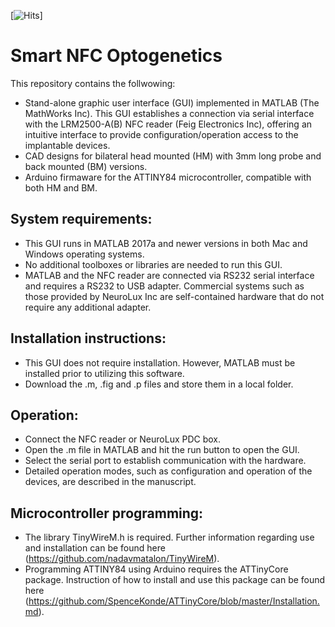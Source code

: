 [![Hits](https://zenodo.org/badge/latestdoi/371785386)]

# Smart NFC Optogenetics

This repository contains the follwowing:
- Stand-alone graphic user interface (GUI) implemented in MATLAB (The MathWorks Inc). This GUI establishes a connection via serial interface with the LRM2500-A(B) NFC reader (Feig Electronics Inc), offering an intuitive interface to provide configuration/operation access to the implantable devices.
- CAD designs for bilateral head mounted (HM) with 3mm long probe and back mounted (BM) versions. 
- Arduino firmaware for the ATTINY84 microcontroller, compatible with both HM and BM.

## System requirements:

- This GUI runs in MATLAB 2017a and newer versions in both Mac and Windows operating systems.
- No additional toolboxes or libraries are needed to run this GUI.
- MATLAB and the NFC reader are connected via RS232 serial interface and requires a RS232 to USB adapter. Commercial systems such as those provided by NeuroLux Inc are self-contained hardware that do not require any additional adapter.

## Installation instructions:

- This GUI does not require installation. However, MATLAB must be installed prior to utilizing this software.
- Download the .m, .fig and .p files and store them in a local folder.

## Operation:

- Connect the NFC reader or NeuroLux PDC box.
- Open the .m file in MATLAB and hit the run button to open the GUI.
- Select the serial port to establish communication with the hardware.
- Detailed operation modes, such as configuration and operation of the devices, are described in the manuscript.

## Microcontroller programming:

- The library TinyWireM.h is required. Further information regarding use and installation can be found here (https://github.com/nadavmatalon/TinyWireM).
- Programming ATTINY84 using Arduino requires the ATTinyCore package. Instruction of how to install and use this package can be found here (https://github.com/SpenceKonde/ATTinyCore/blob/master/Installation.md).

